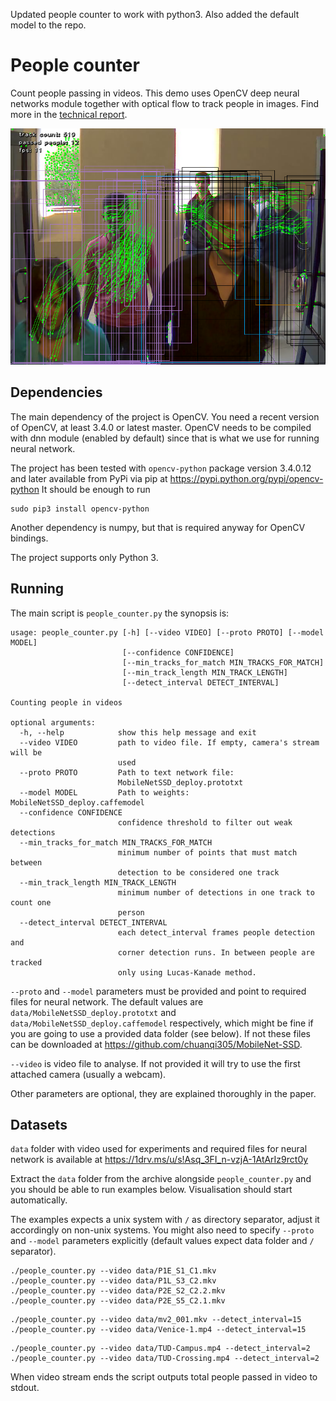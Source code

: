 Updated people counter to work with python3. Also added the default model to the repo.

People counter
==============

Count people passing in videos. This demo uses OpenCV deep neural networks module together with optical flow to track people in images. Find more in the [technical report](https://1drv.ms/b/s!Asq_3FI_n-vzjBEKaKWhpGi50TzJ).

![screenshot from the tracker](screenshot.png)

Dependencies
------------

The main dependency of the project is OpenCV. You need a recent version of OpenCV, at least 3.4.0 or latest master. OpenCV needs to be compiled with dnn module (enabled by default) since that is what we use for running neural network.

The project has been tested with `opencv-python` package version 3.4.0.12 and later available from PyPi via pip at https://pypi.python.org/pypi/opencv-python It should be enough to run

```
sudo pip3 install opencv-python
```

Another dependency is numpy, but that is required anyway for OpenCV bindings.

The project supports only Python 3.

Running
-------

The main script is `people_counter.py` the synopsis is:

```
usage: people_counter.py [-h] [--video VIDEO] [--proto PROTO] [--model MODEL]
                         [--confidence CONFIDENCE]
                         [--min_tracks_for_match MIN_TRACKS_FOR_MATCH]
                         [--min_track_length MIN_TRACK_LENGTH]
                         [--detect_interval DETECT_INTERVAL]

Counting people in videos

optional arguments:
  -h, --help            show this help message and exit
  --video VIDEO         path to video file. If empty, camera's stream will be
                        used
  --proto PROTO         Path to text network file:
                        MobileNetSSD_deploy.prototxt
  --model MODEL         Path to weights: MobileNetSSD_deploy.caffemodel
  --confidence CONFIDENCE
                        confidence threshold to filter out weak detections
  --min_tracks_for_match MIN_TRACKS_FOR_MATCH
                        minimum number of points that must match between
                        detection to be considered one track
  --min_track_length MIN_TRACK_LENGTH
                        minimum number of detections in one track to count one
                        person
  --detect_interval DETECT_INTERVAL
                        each detect_interval frames people detection and
                        corner detection runs. In between people are tracked
                        only using Lucas-Kanade method.
```

`--proto` and `--model` parameters must be provided and point to required files for neural network. The default values are `data/MobileNetSSD_deploy.prototxt` and `data/MobileNetSSD_deploy.caffemodel` respectively, which might be fine if you are going to use a provided data folder (see below). If not these files can be downloaded at https://github.com/chuanqi305/MobileNet-SSD.

`--video` is video file to analyse. If not provided it will try to use the first attached camera (usually a webcam).

Other parameters are optional, they are explained thoroughly in the paper.

Datasets
--------

`data` folder with video used for experiments and required files for neural network is available at https://1drv.ms/u/s!Asq_3FI_n-vzjA-1AtArIz9rct0y

Extract the `data` folder from the archive alongside `people_counter.py` and you should be able to run examples below. Visualisation should start automatically.

The examples expects a unix system with `/` as directory separator, adjust it accordingly on non-unix systems. You might also need to specify `--proto` and `--model` parameters explicitly (default values expect data folder and `/` separator).

```
./people_counter.py --video data/P1E_S1_C1.mkv
./people_counter.py --video data/P1L_S3_C2.mkv
./people_counter.py --video data/P2E_S2_C2.2.mkv
./people_counter.py --video data/P2E_S5_C2.1.mkv
```

```
./people_counter.py --video data/mv2_001.mkv --detect_interval=15
./people_counter.py --video data/Venice-1.mp4 --detect_interval=15
```

```
./people_counter.py --video data/TUD-Campus.mp4 --detect_interval=2
./people_counter.py --video data/TUD-Crossing.mp4 --detect_interval=2
```

When video stream ends the script outputs total people passed in video to stdout.
